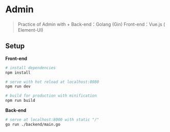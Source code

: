 
# Admin

> Practice of Admin  with  + 
> Back-end：Golang (Gin)
> Front-end：Vue.js ( Element-UI)

##  Setup

**Front-end**
```bash
# install dependencies
npm install

# serve with hot reload at localhost:8080
npm run dev

# build for production with minification
npm run build
```

**Back-end**
```bash
# serve at localhost:8000 with static "/"
go run ./backend/main.go
```